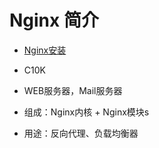 # Nginx 简介

* [Nginx安装](/basic/nginx/nginxjian-jie/nginxan-zhuang.md)

* C10K
* WEB服务器，Mail服务器
* 组成：Nginx内核 + Nginx模块s
* 用途：反向代理、负载均衡器

